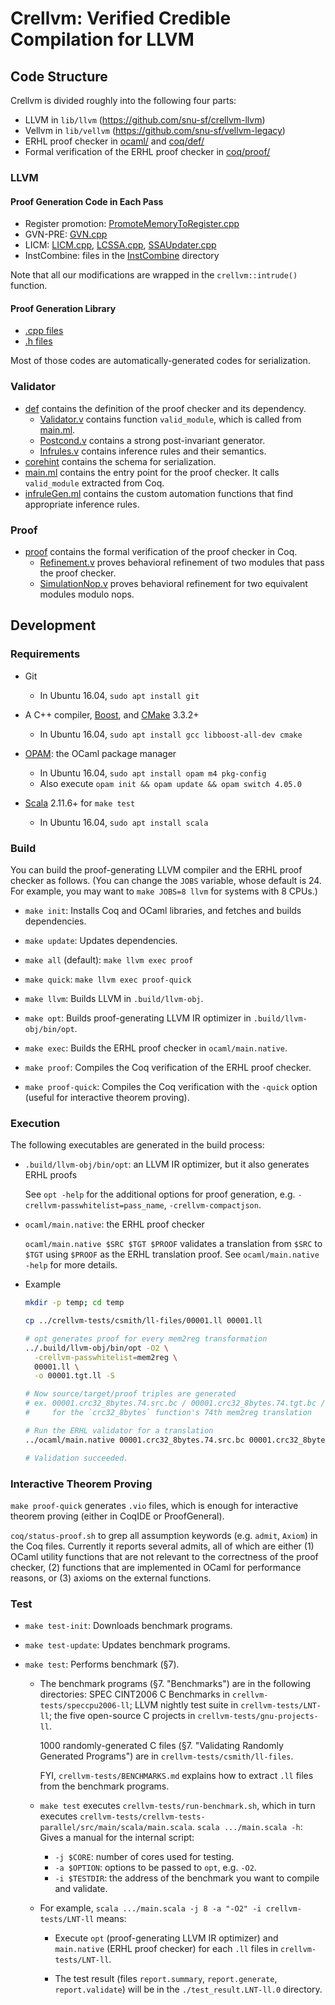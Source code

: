 # Crellvm: Verified Credible Compilation for LLVM


## Code Structure

Crellvm is divided roughly into the following four parts:

- LLVM in `lib/llvm` (https://github.com/snu-sf/crellvm-llvm)
- Vellvm in `lib/vellvm` (https://github.com/snu-sf/vellvm-legacy)
- ERHL proof checker in [ocaml/](ocaml/) and [coq/def/](coq/def/)
- Formal verification of the ERHL proof checker in [coq/proof/](coq/proof/)


### LLVM

#### Proof Generation Code in Each Pass

- Register promotion: [PromoteMemoryToRegister.cpp](https://github.com/snu-sf/crellvm-llvm/blob/master/lib/Transforms/Utils/PromoteMemoryToRegister.cpp)
- GVN-PRE: [GVN.cpp](https://github.com/snu-sf/crellvm-llvm/blob/master/lib/Transforms/Scalar/GVN.cpp)
- LICM: [LICM.cpp](https://github.com/snu-sf/crellvm-llvm/blob/master/lib/Transforms/Scalar/LICM.cpp), [LCSSA.cpp](https://github.com/snu-sf/crellvm-llvm/blob/master/lib/Transforms/Utils/LCSSA.cpp), [SSAUpdater.cpp](https://github.com/snu-sf/crellvm-llvm/blob/master/lib/Transforms/Utils/SSAUpdater.cpp)
- InstCombine: files in the [InstCombine](https://github.com/snu-sf/crellvm-llvm/blob/master/lib/Transforms/InstCombine) directory

Note that all our modifications are wrapped in the `crellvm::intrude()` function.

#### Proof Generation Library

- [.cpp files](https://github.com/snu-sf/crellvm-llvm/blob/master/lib/Crellvm)
- [.h files](https://github.com/snu-sf/crellvm-llvm/blob/master/include/llvm/Crellvm)

Most of those codes are automatically-generated codes for serialization.


### Validator

- [def](coq/def) contains the definition of the proof checker and its dependency.
    + [Validator.v](coq/def/Validator.v) contains function `valid_module`, which is called from [main.ml](ocaml/main.ml).
    + [Postcond.v](coq/def/Postcond.v) contains a strong post-invariant generator.
    + [Infrules.v](coq/def/Infrules.v) contains inference rules and their semantics.
- [corehint](ocaml/corehint/) contains the schema for serialization.
- [main.ml](ocaml/main.ml) contains the entry point for the proof checker.  It calls `valid_module` extracted from Coq.
- [infruleGen.ml](ocaml/infruleGen.ml) contains the custom automation functions that find appropriate inference rules.


### Proof

- [proof](coq/proof) contains the formal verification of the proof checker in Coq.
  + [Refinement.v](coq/proof/Refinement.v) proves behavioral refinement of two modules that pass the proof checker.
  + [SimulationNop.v](coq/proof/SimulationNop.v) proves behavioral refinement for two equivalent modules modulo nops.



## Development

### Requirements

- Git
    + In Ubuntu 16.04, `sudo apt install git`

- A C++ compiler, [Boost](http://www.boost.org/users/history/version_1_59_0.html), and [CMake](https://cmake.org/) 3.3.2+
    + In Ubuntu 16.04, `sudo apt install gcc libboost-all-dev cmake`

- [OPAM](http://opam.ocamlpro.com/): the OCaml package manager
    + In Ubuntu 16.04, `sudo apt install opam m4 pkg-config`
    + Also execute `opam init && opam update && opam switch 4.05.0`

- [Scala](https://www.scala-lang.org/) 2.11.6+ for `make test`
    + In Ubuntu 16.04, `sudo apt install scala`


### Build

You can build the proof-generating LLVM compiler and the ERHL proof checker as follows.  (You can
change the `JOBS` variable, whose default is 24.  For example, you may want to `make JOBS=8 llvm`
for systems with 8 CPUs.)

- `make init`: Installs Coq and OCaml libraries, and fetches and builds dependencies.

- `make update`: Updates dependencies.

- `make all` (default): `make llvm exec proof`

- `make quick`: `make llvm exec proof-quick`

- `make llvm`: Builds LLVM in `.build/llvm-obj`.

- `make opt`: Builds proof-generating LLVM IR optimizer in `.build/llvm-obj/bin/opt`.

- `make exec`: Builds the ERHL proof checker in `ocaml/main.native`.

- `make proof`: Compiles the Coq verification of the ERHL proof checker.

- `make proof-quick`: Compiles the Coq verification with the `-quick` option (useful for interactive
  theorem proving).


### Execution

The following executables are generated in the build process:

- `.build/llvm-obj/bin/opt`: an LLVM IR optimizer, but it also generates ERHL proofs

  See `opt -help` for the additional options for proof generation,
  e.g. `-crellvm-passwhitelist=pass_name`, `-crellvm-compactjson`.

- `ocaml/main.native`: the ERHL proof checker

  `ocaml/main.native $SRC $TGT $PROOF` validates a translation from `$SRC` to `$TGT` using `$PROOF`
  as the ERHL translation proof. See `ocaml/main.native -help` for more details.

- Example

  ```sh
  mkdir -p temp; cd temp

  cp ../crellvm-tests/csmith/ll-files/00001.ll 00001.ll

  # opt generates proof for every mem2reg transformation
  ../.build/llvm-obj/bin/opt -O2 \
    -crellvm-passwhitelist=mem2reg \
    00001.ll \
    -o 00001.tgt.ll -S

  # Now source/target/proof triples are generated
  # ex. 00001.crc32_8bytes.74.src.bc / 00001.crc32_8bytes.74.tgt.bc / 00001.crc32_8bytes.74.hint.json
  #     for the `crc32_8bytes` function's 74th mem2reg translation

  # Run the ERHL validator for a translation
  ../ocaml/main.native 00001.crc32_8bytes.74.src.bc 00001.crc32_8bytes.74.tgt.bc 00001.crc32_8bytes.74.hint.json

  # Validation succeeded.
  ```


### Interactive Theorem Proving

`make proof-quick` generates `.vio` files, which is enough for interactive theorem proving (either
in CoqIDE or ProofGeneral).

`coq/status-proof.sh` to grep all assumption keywords (e.g. `admit`, `Axiom`) in the Coq files.
Currently it reports several admits, all of which are either (1) OCaml utility functions that are
not relevant to the correctness of the proof checker, (2) functions that are implemented in OCaml
for performance reasons, or (3) axioms on the external functions.


### Test

- `make test-init`: Downloads benchmark programs.

- `make test-update`: Updates benchmark programs.

- `make test`: Performs benchmark (§7).

    + The benchmark programs (§7. "Benchmarks") are in the following directories: SPEC CINT2006 C
      Benchmarks in `crellvm-tests/speccpu2006-ll`; LLVM nightly test suite in
      `crellvm-tests/LNT-ll`; the five open-source C projects in `crellvm-tests/gnu-projects-ll`.
    
      1000 randomly-generated C files (§7. "Validating Randomly Generated Programs") are in
      `crellvm-tests/csmith/ll-files`.
    
      FYI, `crellvm-tests/BENCHMARKS.md` explains how to extract `.ll` files from the benchmark
      programs.

    + `make test` executes `crellvm-tests/run-benchmark.sh`, which in turn executes
      `crellvm-tests/crellvm-tests-parallel/src/main/scala/main.scala`. `scala .../main.scala -h`:
      Gives a manual for the internal script:

        * `-j $CORE`: number of cores used for testing.
        * `-a $OPTION`: options to be passed to `opt`, e.g. `-O2`.
        * `-i $TESTDIR`: the address of the benchmark you want to compile and validate.

    + For example, `scala .../main.scala -j 8 -a "-O2" -i crellvm-tests/LNT-ll` means:

        * Execute `opt` (proof-generating LLVM IR optimizer) and `main.native` (ERHL proof checker)
          for each `.ll` files in `crellvm-tests/LNT-ll`.

        * The test result (files `report.summary`, `report.generate`, `report.validate`) will be in
          the `./test_result.LNT-ll.0` directory.
